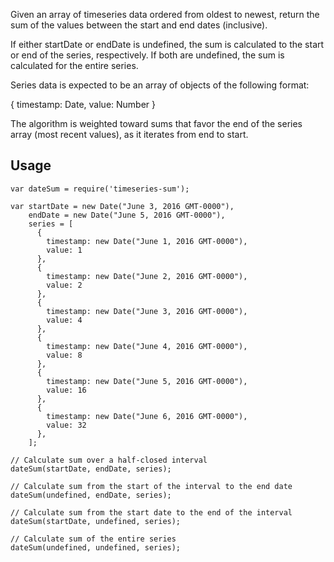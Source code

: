 Given an array of timeseries data ordered from oldest to
newest, return the sum of the values between the start and
end dates (inclusive).

If either startDate or endDate is undefined, the sum is
calculated to the start or end of the series, respectively.
If both are undefined, the sum is calculated for the entire
series.

Series data is expected to be an array of objects of the
following format:

{
  timestamp: Date,
  value: Number
}

The algorithm is weighted toward sums that favor the end of
the series array (most recent values), as it iterates from 
end to start.

## Usage

    var dateSum = require('timeseries-sum');

    var startDate = new Date("June 3, 2016 GMT-0000"),
        endDate = new Date("June 5, 2016 GMT-0000"),
        series = [
          {
            timestamp: new Date("June 1, 2016 GMT-0000"),
            value: 1
          },
          {
            timestamp: new Date("June 2, 2016 GMT-0000"),
            value: 2
          },
          {
            timestamp: new Date("June 3, 2016 GMT-0000"),
            value: 4
          },
          {
            timestamp: new Date("June 4, 2016 GMT-0000"),
            value: 8
          },
          {
            timestamp: new Date("June 5, 2016 GMT-0000"),
            value: 16
          },
          {
            timestamp: new Date("June 6, 2016 GMT-0000"),
            value: 32
          },
        ];

    // Calculate sum over a half-closed interval
    dateSum(startDate, endDate, series);

    // Calculate sum from the start of the interval to the end date
    dateSum(undefined, endDate, series);

    // Calculate sum from the start date to the end of the interval
    dateSum(startDate, undefined, series);

    // Calculate sum of the entire series
    dateSum(undefined, undefined, series);
